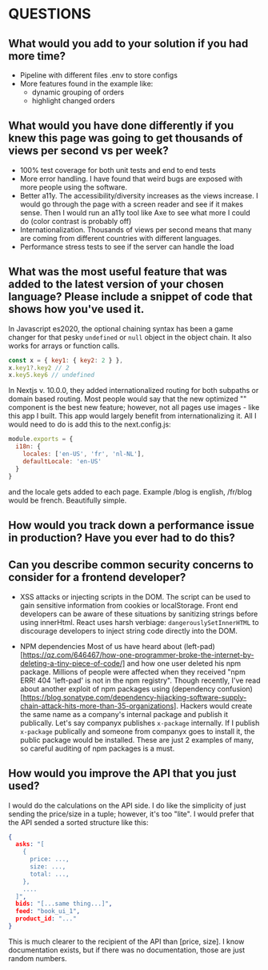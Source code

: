 # QUESTIONS

## What would you add to your solution if you had more time?

- Pipeline with different files .env to store configs
- More features found in the example like:
  - dynamic grouping of orders
  - highlight changed orders

## What would you have done differently if you knew this page was going to get thousands of views per second vs per week?

- 100% test coverage for both unit tests and end to end tests
- More error handling. I have found that weird bugs are exposed with more people using the software.
- Better a11y. The accessibility/diversity increases as the views increase. I would go through the page with a screen reader and see if it makes sense. Then I would run an a11y tool like Axe to see what more I could do (color contrast is probably off)
- Internationalization. Thousands of views per second means that many are coming from different countries with different languages.
- Performance stress tests to see if the server can handle the load

## What was the most useful feature that was added to the latest version of your chosen language? Please include a snippet of code that shows how you've used it.

In Javascript es2020, the optional chaining syntax has been a game changer for that pesky `undefined` or `null` object in the object chain. It also works for arrays or function calls.

```js
const x = { key1: { key2: 2 } },
x.key1?.key2 // 2
x.key5.key6 // undefined
```

In Nextjs v. 10.0.0, they added internationalized routing for both subpaths or domain based routing. Most people would say that the new optimized "<Image />" component is the best new feature; however, not all pages use images - like this app I built. This app would largely benefit from internationalizing it. All I would need to do is add this to the next.config.js:

```js
module.exports = {
  i18n: {
    locales: ['en-US', 'fr', 'nl-NL'],
    defaultLocale: 'en-US'
  }
}
```

and the locale gets added to each page. Example /blog is english, /fr/blog would be french. Beautifully simple.

## How would you track down a performance issue in production? Have you ever had to do this?

## Can you describe common security concerns to consider for a frontend developer?

- XSS attacks or injecting scripts in the DOM. The script can be used to gain sensitive information from cookies or localStorage.
  Front end developers can be aware of these situations by sanitizing strings before using innerHtml. React uses harsh verbiage: `dangerouslySetInnerHTML` to discourage developers to inject string code directly into the DOM.

- NPM dependencies
  Most of us have heard about (left-pad)[https://qz.com/646467/how-one-programmer-broke-the-internet-by-deleting-a-tiny-piece-of-code/] and how one user deleted his npm package. Millions of people were affected when they received "npm ERR! 404 'left-pad' is not in the npm registry".
  Though recently, I've read about another exploit of npm packages using (dependency confusion)[https://blog.sonatype.com/dependency-hijacking-software-supply-chain-attack-hits-more-than-35-organizations]. Hackers would create the same name as a company's internal package and publish it publically. Let's say companyx publishes `x-package` internally. If I publish `x-package` publically and someone from companyx goes to install it, the public package would be installed.
  These are just 2 examples of many, so careful auditing of npm packages is a must.

## How would you improve the API that you just used?

I would do the calculations on the API side. I do like the simplicity of just sending the price/size in a tuple; however, it's too "lite". I would prefer that the API sended a sorted structure like this:

```json
{
  asks: "[
    {
      price: ...,
      size: ...,
      total: ...,
    },
    ....
  ]",
  bids: "[...same thing...]",
  feed: "book_ui_1",
  product_id: "..."
}
```

This is much clearer to the recipient of the API than [price, size]. I know documentation exists, but if there was no documentation, those are just random numbers.
